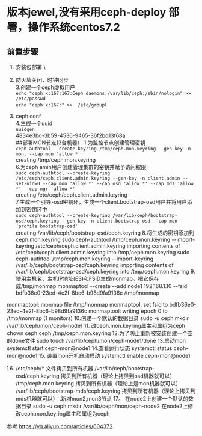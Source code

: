 # 版本jewel,没有采用ceph-deploy 部署，操作系统centos7.2 
## 前置步骤
1. 安装包部署 \
2. 防火墙关闭，时钟同步\
3.创建一个ceph虚拟用户\
  ```echo "ceph:x:167:167:Ceph daemons:/var/lib/ceph:/sbin/nologin" >> /etc/passwd```\
  ```echo "ceph:x:167:" >>  /etc/group```\

3. ceph.conf \
4.生成一个uuid\
  ```uuidgen```\
  4834e3bd-3b59-4536-9465-36f2bd13f68a\
   ##部署MON节点(3台机器）
1.为监控节点创建管理密钥 \
  ```ceph-authtool --create-keyring /tmp/ceph.mon.keyring --gen-key -n mon. --cap mon 'allow *'```\
  creating /tmp/ceph.mon.keyring\
6.为ceph amin用户创建管理集群的密钥并赋予访问权限\
  ```sudo ceph-authtool --create-keyring /etc/ceph/ceph.client.admin.keyring --gen-key -n client.admin --set-uid=0 --cap mon 'allow *' --cap osd 'allow *' --cap mds 'allow *' --cap mgr 'allow *'```\
  creating /etc/ceph/ceph.client.admin.keyring\
7.生成一个引导-osd密钥环，生成一个client.bootstrap-osd用户并将用户添加到密钥环中\
  ```sudo ceph-authtool --create-keyring /var/lib/ceph/bootstrap-osd/ceph.keyring --gen-key -n client.bootstrap-osd --cap mon 'profile bootstrap-osd'```\
  creating /var/lib/ceph/bootstrap-osd/ceph.keyring
8.将生成的密钥添加到ceph.mon.keyring
  sudo ceph-authtool /tmp/ceph.mon.keyring --import-keyring /etc/ceph/ceph.client.admin.keyring
  importing contents of /etc/ceph/ceph.client.admin.keyring into /tmp/ceph.mon.keyring
  sudo ceph-authtool /tmp/ceph.mon.keyring --import-keyring /var/lib/ceph/bootstrap-osd/ceph.keyring
  importing contents of /var/lib/ceph/bootstrap-osd/ceph.keyring into /tmp/ceph.mon.keyring
9.使用主机名、主机IP地址(ES)和FSID生成monmap。把它保存成/tmp/monmap
  monmaptool --create --add node1 192.168.1.10 --fsid bdfb36e0-23ed-4e2f-8bc6-b98d9fa9136c /tmp/monmap
 
  monmaptool: monmap file /tmp/monmap
  monmaptool: set fsid to bdfb36e0-23ed-4e2f-8bc6-b98d9fa9136c
  monmaptool: writing epoch 0 to /tmp/monmap (1 monitors)
10.创建一个默认的数据目录
  sudo -u ceph mkdir /var/lib/ceph/mon/ceph-node1
11. 改ceph.mon.keyring属主和属组为ceph
  chown ceph.ceph /tmp/ceph.mon.keyring
12.为了防止重新被安装创建一个空的done文件
   sudo touch /var/lib/ceph/mon/ceph-node1/done
13.启动mon
  systemctl start ceph-mon@node1
14.查看运行状态
  systemctl status ceph-mon@node1
15. 设置mon开机自动启动
  systemctl enable ceph-mon@node1
  
16.  /etc/ceph/* 文件拷贝到所有机器
    /var/lib/ceph/bootstrap-osd/ceph.keyring 拷贝到所有机器（理论上拷贝到osd机器就可以）
    /tmp/ceph.mon.keyring 拷贝到所有机器（理论上是mon机器就可以）
    /var/lib/ceph/bootstrap-mds/ceph.keyring 拷贝到所有机器（理论上拷贝到mds机器就可以）
.新增mon2,mon3节点
17。 在node2上创建一个默认的数据目录
 sudo -u ceph mkdir /var/lib/ceph/mon/ceph-node2
 在node2上修改ceph.mon.keyring属主和属组为ceph


  
参考
https://yq.aliyun.com/articles/604372
